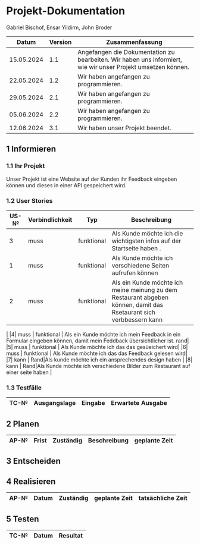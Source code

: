 # Projekt-Dokumentation

Gabriel Bischof, Ensar Yildirm, John Broder

| Datum | Version | Zusammenfassung                                              |
| ----- | ------- | ------------------------------------------------------------ |
|15.05.2024       | 1.1   | Angefangen die Dokumentation zu bearbeiten. Wir haben uns informiert, wie wir unser Projekt umsetzen können.  |
|22.05.2024       | 1.2    | Wir haben angefangen zu programmieren.|
|29.05.2024       | 2.1   |  Wir haben angefangen zu programmieren.|
|05.06.2024       | 2.2   | Wir haben angefangen zu programmieren.|
|12.06.2024       | 3.1   |Wir haben unser Projekt beendet.|


## 1 Informieren

### 1.1 Ihr Projekt

Unser Projekt ist eine Website auf der Kunden ihr Feedback eingeben können und dieses in einer API gespeichert wird.
### 1.2 User Stories

| US-№ | Verbindlichkeit | Typ  | Beschreibung                       |
| ---- | --------------- | ---- | ---------------------------------- |
3| muss | funktional | Als Kunde möchte ich die wichtigsten infos auf der Startseite haben .|
|1| muss | funktional|Als Kunde möchte ich verschiedene Seiten aufrufen können  |
|2| muss | funktional | Als ein Kunde möchte ich meine meinung zu dem Restaurant abgeben können, damit das Rsetaurant sich verbbessern kann
| 
|4| muss | funktional | Als ein Kunde möchte ich mein Feedback in ein Formular eingeben können, damit mein Feddback übersichtlicher ist.
rand|
|5| muss | funktional | Als Kunde möchte ich das das gesüeichert  wird|
|6| muss | funktional | Als Kunde möchte ich das das Feedback gelesen wird|
|7| kann | Rand|Als kunde möchte ich ein ansprechendes design haben |
|8| kann | Rand|Als Kunde möchte ich verschiedene Bilder zum Restaurant auf einer seite haben |

 
### 1.3 Testfälle

| TC-№ | Ausgangslage | Eingabe | Erwartete Ausgabe |
| ---- | ------------ | ------- | ----------------- |


## 2 Planen

| AP-№ | Frist | Zuständig | Beschreibung | geplante Zeit |
| ---- | ----- | --------- | ------------ | ------------- |

## 3 Entscheiden




## 4 Realisieren

| AP-№ | Datum | Zuständig | geplante Zeit | tatsächliche Zeit |
| ---- | ----- | --------- | ------------- | ----------------- |



## 5 Testen


| TC-№ | Datum | Resultat |
| ---- | ----- | -------- | 
